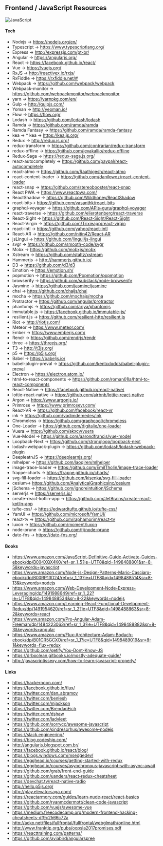 ## Frontend / JavaScript Resources

![JavaScript](https://web-development.pw/data/posts/251200.jpg)

#### Tech

* Nodejs  -> https://nodejs.org/en/
* Typescript -> https://www.typescriptlang.org/
* Express -> http://expressjs.com/pt-br/
* Angular -> https://angularjs.org/
* React   -> https://facebook.github.io/react/
* Vue     -> https://vuejs.org/
* RxJS     -> http://reactivex.io/rxjs/
* RxFiddle -> https://rxfiddle.net/#
* Webpack -> https://github.com/webpack/webpack
* Webpack-monitor -> https://github.com/webpackmonitor/webpackmonitor
* yarn    -> https://yarnpkg.com/en/
* Gulp    -> http://gulpjs.com/
* Yoman   -> http://yeoman.io/
* Flow    -> https://flow.org/
* Lodash  -> https://github.com/lodash/lodash
* Ramda   -> https://github.com/ramda/ramda
* Ramda Fantasy -> https://github.com/ramda/ramda-fantasy
* kea -> * kea -> https://kea.js.org/
* Redux -> http://redux.js.org/
* redux-transform -> https://github.com/contrarian/redux-transform
* redux-offline -> https://github.com/jevakallio/redux-offline
* Redux-Saga -> https://redux-saga.js.org/
* react-autocompletely -> https://github.com/paypal/react-autocompletely
* react-atmo -> https://github.com/Raathigesh/react-atmo
* react-content-loader -> https://github.com/danilowoz/react-content-loader
* react-snap -> https://github.com/stereobooster/react-snap
* React PWA -> https://www.reactpwa.com/
* ReactShadow -> https://github.com/Wildhoney/ReactShadow
* react-bits-> https://github.com/vasanthk/react-bits
* graphql-voyager -> https://github.com/APIs-guru/graphql-voyager
* react-traverse -> https://github.com/elierotenberg/react-traverse
* React-Sight -> https://github.com/React-Sight/React-Sight
* React-Virgin -> https://github.com/Trixieapp/react-virgin
* react-intl -> https://github.com/yahoo/react-intl
* React-AR -> https://github.com/nitin42/React-AR
* jsLingui -> https://github.com/lingui/js-lingui
* svgr -> https://github.com/smooth-code/svgr
* Mobx      -> https://github.com/mobxjs/mobx
* Xstream   -> https://github.com/staltz/xstream
* Hammerjs -> http://hammerjs.github.io/
* D3      -> https://github.com/d3/d3
* Emotion -> https://emotion.sh/
* popmotion -> https://github.com/Popmotion/popmotion
* browserify -> https://github.com/substack/node-browserify
* Jasmine -> https://github.com/jasmine/jasmine
* chai -> https://github.com/chaijs/chai
* mocha -> https://github.com/mochajs/mocha
* Protractor -> https://github.com/angular/protractor
* phantomjs -> https://github.com/ariya/phantomjs
* Immutable.js -> https://facebook.github.io/immutable-js/
* resilient.js -> https://github.com/resilient-http/resilient.js
* Riot -> http://riotjs.com/
* Meteor -> https://www.meteor.com/
* Ember -> https://www.emberjs.com/
* Rendr -> https://github.com/rendrjs/rendr
* three -> https://threejs.org/
* T3 -> http://t3js.org/
* p5 -> https://p5js.org/
* Babel -> https://babeljs.io/
* babel-plugin-preval -> https://github.com/kentcdodds/babel-plugin-preval
* Electron -> https://electron.atom.io/
* html-to-react-components -> https://github.com/roman01la/html-to-react-components
* React-Native -> https://facebook.github.io/react-native/
* lottie-react-native -> https://github.com/airbnb/lottie-react-native
* Argon -> https://www.argonjs.io/
* Primrose -> https://www.primrosevr.com/
* React-VR -> https://github.com/facebook/react-vr
* ink -> https://github.com/vadimdemedes/ink
* Chromeless -> https://github.com/graphcool/chromeless
* One-Loader -> https://github.com/digitalie/one-loader
* Vuera -> https://github.com/akxcv/vuera
* Vue-Model -> https://github.com/aarondfrancis/vue-model
* Loopback-Next -> https://github.com/strongloop/loopback-next
* lodash-webpack-plugin -> https://github.com/lodash/lodash-webpack-plugin
* DeepleatnJS -> https://deeplearnjs.org/
* mlhelper -> https://github.com/laoqiren/mlhelper
* image-trace-loader -> https://github.com/EmilTholin/image-trace-loader
* frappe-charts -> https://frappe.github.io/charts/
* svg-fill-loader -> https://github.com/kisenka/svg-fill-loader
* cesium-> https://github.com/AnalyticalGraphicsInc/cesium
* jSchema -> https://github.com/ignoreintuition/jSchema
* serverjs -> https://serverjs.io/
* create-react-kotlin-app -> https://github.com/JetBrains/create-react-kotlin-app
* tufte-css/ -> https://edwardtufte.github.io/tufte-css/
* YamUI -> https://github.com/microsoft/YamUI/
* react-tv -> https://github.com/raphamorim/react-tv
* luxon -> https://github.com/moment/luxon
* node-prune -> https://github.com/tj/node-prune
* date-fns -> https://date-fns.org/

#### Books

* https://www.amazon.com/JavaScript-Definitive-Guide-Activate-Guides-ebook/dp/B004XQX4K0/ref=sr_1_5?ie=UTF8&qid=1498488801&sr=8-5&keywords=javascript
* https://www.amazon.com/Node-js-Design-Patterns-Mario-Casciaro-ebook/dp/B00RP13D24/ref=sr_1_13?ie=UTF8&qid=1498488514&sr=8-13&keywords=nodejs
* https://www.amazon.com/Web-Development-Node-Express-Leveraging/dp/1491988649/ref=sr_1_22?ie=UTF8&qid=1498488534&sr=8-22&keywords=nodejs
* https://www.amazon.com/Learning-React-Functional-Development-Redux/dp/1491954620/ref=sr_1_2?ie=UTF8&qid=1498488863&sr=8-2&keywords=react
* https://www.amazon.com/Pro-Angular-Adam-Freeman/dp/1484223063/ref=sr_1_3?ie=UTF8&qid=1498488882&sr=8-3&keywords=angular
* https://www.amazon.com/Flux-Architecture-Adam-Boduch-ebook/dp/B01CR5GCXO/ref=sr_1_1?ie=UTF8&qid=1498489019&sr=8-1&keywords=flux+redux
* https://github.com/getify/You-Dont-Know-JS
* https://drboolean.gitbooks.io/mostly-adequate-guide/
* http://javascriptissexy.com/how-to-learn-javascript-properly/

#### Links

* https://hackernoon.com/
* https://facebook.github.io/flux/
* https://twitter.com/dan_abramov
* https://twitter.com/benlesh
* https://twitter.com/mjackson
* https://twitter.com/BrendanEich
* https://twitter.com/dshaw
* https://twitter.com/ladyleet
* https://github.com/sorrycc/awesome-javascript
* https://github.com/sindresorhus/awesome-nodejs
* https://slack.engineering/
* https://blog.codeship.com/
* http://angularjs.blogspot.com.br/
* https://facebook.github.io/react/blog/
* https://blogs.windows.com/msedgedev/
* https://egghead.io/courses/getting-started-with-redux
* https://egghead.io/courses/asynchronous-javascript-with-async-await
* https://github.com/grab/front-end-guide
* https://github.com/uanders/react-redux-cheatsheet
* https://devchat.tv/react-native-radio
* http://hello.p5js.org/
* http://play.elevatorsaga.com/
* https://reactarmory.com/guides/learn-nude-react/react-basics
* https://github.com/ryanmcdermott/clean-code-javascript
* https://github.com/vuejs/awesome-vue
* https://medium.freecodecamp.org/modern-frontend-hacking-cheatsheets-df9c2566c72a
* http://acko.net/files/fullfrontal/fullfrontal/webglmath/online.html
* http://www.franktip.org/pubs/oopsla2017promises.pdf
* https://reacttraining.com/patterns/
* https://github.com/aviabird/angularspree
